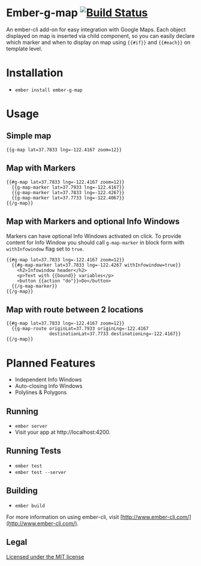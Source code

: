 # Ember-g-map [![Build Status](https://travis-ci.org/asennikov/ember-g-map.svg?branch=master)](https://travis-ci.org/asennikov/ember-g-map)

An ember-cli add-on for easy integration with Google Maps.
Each object displayed on map is inserted via child component,
so you can easily declare which marker and when to display on map
using `{{#if}}` and `{{#each}}` on template level.

# Installation

* `ember install ember-g-map`

# Usage

## Simple map

```
{{g-map lat=37.7833 lng=-122.4167 zoom=12}}
```

## Map with Markers

```
{{#g-map lat=37.7833 lng=-122.4167 zoom=12}}
  {{g-map-marker lat=37.7933 lng=-122.4167}}
  {{g-map-marker lat=37.7833 lng=-122.4267}}
  {{g-map-marker lat=37.7733 lng=-122.4067}}
{{/g-map}}
```

## Map with Markers and optional Info Windows

Markers can have optional Info Windows activated on click.
To provide content for Info Window you should call `g-map-marker`
in block form with `withInfowindow` flag set to `true`.

```
{{#g-map lat=37.7833 lng=-122.4167 zoom=12}}
  {{#g-map-marker lat=37.7833 lng=-122.4267 withInfowindow=true}}
    <h2>Infowindow header</h2>
    <p>Text with {{bound}} variables</p>
    <button {{action "do"}}>Do</button>
  {{/g-map-marker}}
{{/g-map}}
```

## Map with route between 2 locations

```
{{#g-map lat=37.7833 lng=-122.4167 zoom=12}}
  {{g-map-route originLat=37.7933 originLng=-122.4167
                destinationLat=37.7733 destinationLng=-122.4167}}
{{/g-map}}
```

# Planned Features

- Independent Info Windows
- Auto-closing Info Windows
- Polylines & Polygons

## Running

* `ember server`
* Visit your app at http://localhost:4200.

## Running Tests

* `ember test`
* `ember test --server`

## Building

* `ember build`

For more information on using ember-cli, visit [http://www.ember-cli.com/](http://www.ember-cli.com/).

## Legal

[Licensed under the MIT license](http://www.opensource.org/licenses/mit-license.php)
